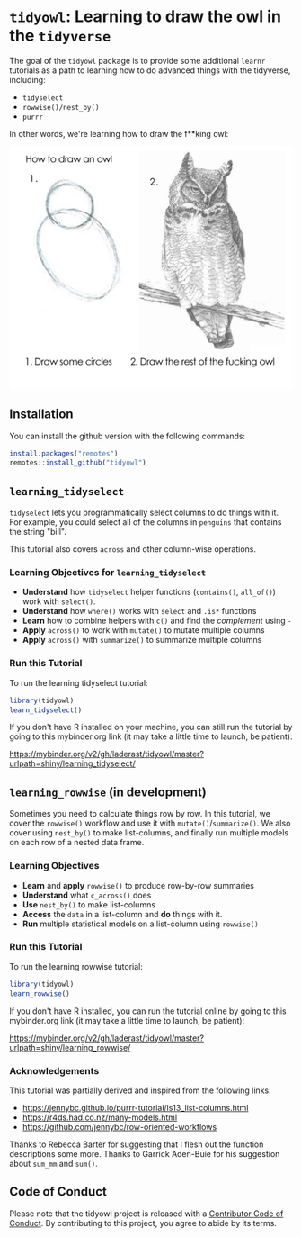 
# `tidyowl`: Learning to draw the owl in the `tidyverse`

<!-- badges: start -->
<!-- badges: end -->

The goal of the `tidyowl` package is to provide some additional `learnr` tutorials as a path to learning how to do advanced things with the tidyverse, including:

- `tidyselect`
- `rowwise()/nest_by()`
- `purrr`

In other words, we're learning how to draw the f**king owl:

![Drawing the owl illustration in "just" two easy steps](image/owl.png)

## Installation

You can install the github version with the following commands:

``` r
install.packages("remotes")
remotes::install_github("tidyowl")
```

## `learning_tidyselect`

`tidyselect` lets you programmatically select columns to do things with it. For example, you could select all of the columns in `penguins` that contains the string "bill". 

This tutorial also covers `across` and other column-wise operations.

### Learning Objectives for `learning_tidyselect`

- **Understand** how `tidyselect` helper functions (`contains()`, `all_of()`) work with `select()`.
- **Understand** how `where()` works with `select` and `.is*` functions
- **Learn** how to combine helpers with `c()` and find the *complement* using `-`
- **Apply** `across()` to work with `mutate()` to mutate multiple columns
- **Apply** `across()` with `summarize()` to summarize multiple columns

### Run this Tutorial

To run the learning tidyselect tutorial:

``` r
library(tidyowl)
learn_tidyselect()
```

If you don't have R installed on your machine, you can still run the tutorial by going to this mybinder.org link (it may take a little time to launch, be patient):

https://mybinder.org/v2/gh/laderast/tidyowl/master?urlpath=shiny/learning_tidyselect/

## `learning_rowwise` (in development)

Sometimes you need to calculate things row by row. In this tutorial, we cover the `rowwise()` workflow and use it with `mutate()`/`summarize()`. We also cover using `nest_by()` to make list-columns, and finally run multiple models on each row of a nested data frame.

### Learning Objectives

- **Learn** and **apply** `rowwise()` to produce row-by-row summaries
- **Understand** what `c_across()` does
- **Use** `nest_by()` to make list-columns
- **Access** the `data` in a list-column and **do** things with it.
- **Run** multiple statistical models on a list-column using `rowwise()`


### Run this Tutorial

To run the learning rowwise tutorial:

```r
library(tidyowl)
learn_rowwise()
```

If you don't have R installed, you can run the tutorial online by going to this mybinder.org link (it may take a little time to launch, be patient):

https://mybinder.org/v2/gh/laderast/tidyowl/master?urlpath=shiny/learning_rowwise/

### Acknowledgements

This tutorial was partially derived and inspired from the following links:

- https://jennybc.github.io/purrr-tutorial/ls13_list-columns.html
- https://r4ds.had.co.nz/many-models.html
- https://github.com/jennybc/row-oriented-workflows

Thanks to Rebecca Barter for suggesting that I flesh out the function descriptions some more. Thanks to Garrick Aden-Buie for his suggestion about `sum_mm` and `sum()`.


## Code of Conduct
  
Please note that the tidyowl project is released with a [Contributor Code of Conduct](https://contributor-covenant.org/version/2/0/CODE_OF_CONDUCT.html). By contributing to this project, you agree to abide by its terms.
